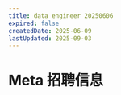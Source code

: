 ```yaml
---
title: data engineer 20250606
expired: false
createdDate: 2025-06-09
lastUpdated: 2025-09-03
---
```


# Meta 招聘信息

<JobPostingTable job-posting-json-path="meta/data/data-engineer-20250606.json" />
